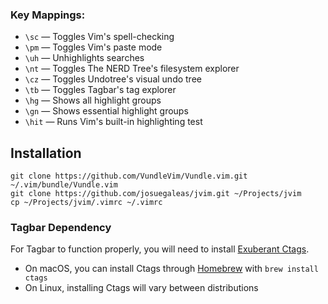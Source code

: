 ### Key Mappings:
- `\sc` — Toggles Vim's spell-checking
- `\pm` — Toggles Vim's paste mode
- `\uh` — Unhighlights searches
- `\nt` — Toggles The NERD Tree's filesystem explorer
- `\cz` — Toggles Undotree's visual undo tree
- `\tb` — Toggles Tagbar's tag explorer
- `\hg` — Shows all highlight groups
- `\gn` — Shows essential highlight groups
- `\hit` — Runs Vim's built-in highlighting test

## Installation
```
git clone https://github.com/VundleVim/Vundle.vim.git ~/.vim/bundle/Vundle.vim
git clone https://github.com/josuegaleas/jvim.git ~/Projects/jvim
cp ~/Projects/jvim/.vimrc ~/.vimrc
```

### Tagbar Dependency
For Tagbar to function properly, you will need to install [Exuberant Ctags](http://ctags.sourceforge.net/).
- On macOS, you can install Ctags through [Homebrew](http://brew.sh/) with `brew install ctags`
- On Linux, installing Ctags will vary between distributions
